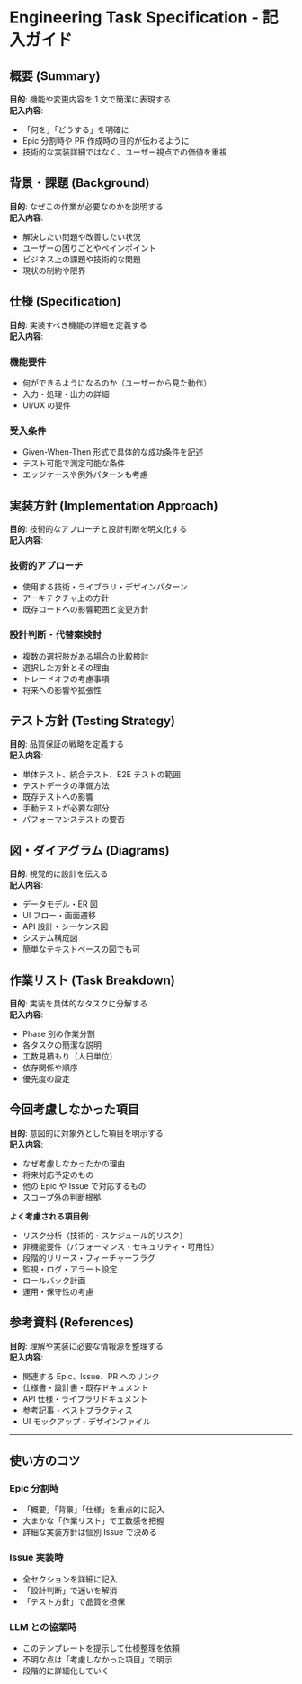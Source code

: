# Engineering Task Specification - 記入ガイド

## 概要 (Summary)

**目的**: 機能や変更内容を 1 文で簡潔に表現する  
**記入内容**:

- 「何を」「どうする」を明確に
- Epic 分割時や PR 作成時の目的が伝わるように
- 技術的な実装詳細ではなく、ユーザー視点での価値を重視

## 背景・課題 (Background)

**目的**: なぜこの作業が必要なのかを説明する  
**記入内容**:

- 解決したい問題や改善したい状況
- ユーザーの困りごとやペインポイント
- ビジネス上の課題や技術的な問題
- 現状の制約や限界

## 仕様 (Specification)

**目的**: 実装すべき機能の詳細を定義する  
**記入内容**:

### 機能要件

- 何ができるようになるのか（ユーザーから見た動作）
- 入力・処理・出力の詳細
- UI/UX の要件

### 受入条件

- Given-When-Then 形式で具体的な成功条件を記述
- テスト可能で測定可能な条件
- エッジケースや例外パターンも考慮

## 実装方針 (Implementation Approach)

**目的**: 技術的なアプローチと設計判断を明文化する  
**記入内容**:

### 技術的アプローチ

- 使用する技術・ライブラリ・デザインパターン
- アーキテクチャ上の方針
- 既存コードへの影響範囲と変更方針

### 設計判断・代替案検討

- 複数の選択肢がある場合の比較検討
- 選択した方針とその理由
- トレードオフの考慮事項
- 将来への影響や拡張性

## テスト方針 (Testing Strategy)

**目的**: 品質保証の戦略を定義する  
**記入内容**:

- 単体テスト、統合テスト、E2E テストの範囲
- テストデータの準備方法
- 既存テストへの影響
- 手動テストが必要な部分
- パフォーマンステストの要否

## 図・ダイアグラム (Diagrams)

**目的**: 視覚的に設計を伝える  
**記入内容**:

- データモデル・ER 図
- UI フロー・画面遷移
- API 設計・シーケンス図
- システム構成図
- 簡単なテキストベースの図でも可

## 作業リスト (Task Breakdown)

**目的**: 実装を具体的なタスクに分解する  
**記入内容**:

- Phase 別の作業分割
- 各タスクの簡潔な説明
- 工数見積もり（人日単位）
- 依存関係や順序
- 優先度の設定

## 今回考慮しなかった項目

**目的**: 意図的に対象外とした項目を明示する  
**記入内容**:

- なぜ考慮しなかったかの理由
- 将来対応予定のもの
- 他の Epic や Issue で対応するもの
- スコープ外の判断根拠

**よく考慮される項目例**:

- リスク分析（技術的・スケジュール的リスク）
- 非機能要件（パフォーマンス・セキュリティ・可用性）
- 段階的リリース・フィーチャーフラグ
- 監視・ログ・アラート設定
- ロールバック計画
- 運用・保守性の考慮

## 参考資料 (References)

**目的**: 理解や実装に必要な情報源を整理する  
**記入内容**:

- 関連する Epic、Issue、PR へのリンク
- 仕様書・設計書・既存ドキュメント
- API 仕様・ライブラリドキュメント
- 参考記事・ベストプラクティス
- UI モックアップ・デザインファイル

---

## 使い方のコツ

### Epic 分割時

- 「概要」「背景」「仕様」を重点的に記入
- 大まかな「作業リスト」で工数感を把握
- 詳細な実装方針は個別 Issue で決める

### Issue 実装時

- 全セクションを詳細に記入
- 「設計判断」で迷いを解消
- 「テスト方針」で品質を担保

### LLM との協業時

- このテンプレートを提示して仕様整理を依頼
- 不明な点は「考慮しなかった項目」で明示
- 段階的に詳細化していく
